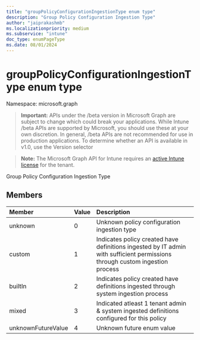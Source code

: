 ```yaml
---
title: "groupPolicyConfigurationIngestionType enum type"
description: "Group Policy Configuration Ingestion Type"
author: "jaiprakashmb"
ms.localizationpriority: medium
ms.subservice: "intune"
doc_type: enumPageType
ms.date: 08/01/2024
---
```


# groupPolicyConfigurationIngestionType enum type

Namespace: microsoft.graph

> **Important:** APIs under the /beta version in Microsoft Graph are subject to change which could break your applications. While Intune /beta APIs are supported by Microsoft, you should use these at your own discretion. In general, /beta APIs are not recommended for use in production applications. To determine whether an API is available in v1.0, use the Version selector

> **Note:** The Microsoft Graph API for Intune requires an [active Intune license](https://go.microsoft.com/fwlink/?linkid=839381) for the tenant.

Group Policy Configuration Ingestion Type

## Members
|Member|Value|Description|
|:---|:---|:---|
|unknown|0|Unknown policy configuration ingestion type|
|custom|1|Indicates policy created have definitions ingested by IT admin with sufficient permissions through custom ingestion process|
|builtIn|2|Indicates policy created have definitions ingested through system ingestion process|
|mixed|3|Indicated atleast 1 tenant admin & system ingested definitions configured for this policy|
|unknownFutureValue|4|Unknown future enum value|